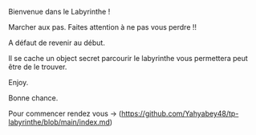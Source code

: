Bienvenue dans le Labyrinthe !

Marcher aux pas.
Faites attention à ne pas vous perdre !! 

A défaut de revenir au début.

Il se cache un object secret parcourir le labyrinthe vous permettera peut être de le trouver.

Enjoy.

Bonne chance. 


Pour commencer rendez vous -> (https://github.com/Yahyabey48/tp-labyrinthe/blob/main/index.md)
